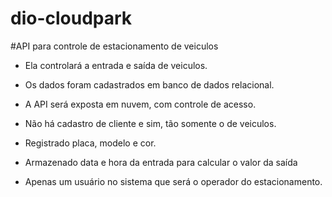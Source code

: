 # dio-cloudpark

#API para controle de estacionamento de veiculos

- Ela controlará a entrada e saída de veiculos.
- Os dados foram cadastrados em banco de dados relacional.
- A API será exposta em nuvem, com controle de acesso.


- Não há cadastro de cliente e sim, tão somente o de veiculos.
- Registrado placa, modelo e cor.

- Armazenado data e hora da entrada para calcular o valor da saída

- Apenas um usuário no sistema que será o operador do estacionamento.
